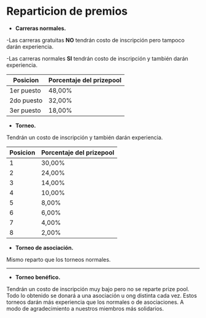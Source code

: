 # Reparticion de premios

* **Carreras normales.**

\-Las carreras gratuitas **NO** tendrán costo de inscripción pero tampoco darán experiencia.

\-Las carreras normales **SI** tendrán costo de inscripción y también darán experiencia.

| Posicion   | Porcentaje del prizepool |
| ---------- | ------------------------ |
| 1er puesto | 48,00%                   |
| 2do puesto | 32,00%                   |
| 3er puesto | 18,00%                   |

* **Torneo.**

Tendrán un costo de inscripción y también darán experiencia.

| Posicion | Porcentaje del prizepool |
| -------- | ------------------------ |
| 1        | 30,00%                   |
| 2        | 24,00%                   |
| 3        | 14,00%                   |
| 4        | 10,00%                   |
| 5        | 8,00%                    |
| 6        | 6,00%                    |
| 7        | 4,00%                    |
| 8        | 2,00%                    |

* **Torneo de asociación.**

Mismo reparto que los torneos normales.

* ****
* **Torneo benéfico.**

Tendrán un costo de inscripción muy bajo pero no se reparte prize pool. Todo lo obtenido se donará a una asociación u ong distinta cada vez. Estos torneos darán más experiencia que los normales o de asociaciones. A modo de agradecimiento a nuestros miembros más solidarios.
